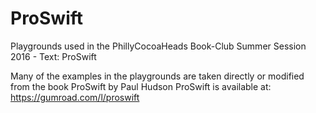 # ProSwift
Playgrounds used in the PhillyCocoaHeads Book-Club Summer Session 2016 - Text: ProSwift 

Many of the examples in the playgrounds are taken directly or modified from the book ProSwift by Paul Hudson
ProSwift is available at:
https://gumroad.com/l/proswift
